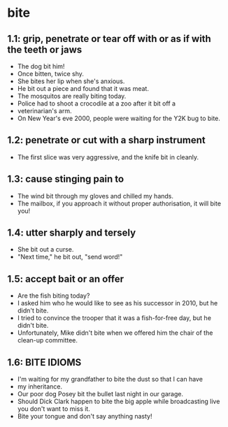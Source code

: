 # bite
## 1.1: grip, penetrate or tear off with or as if with the teeth or jaws

  *  The dog bit him!
  *  Once bitten, twice shy.
  *  She bites her lip when she's anxious.
  *  He bit out a piece and found that it was meat.
  *  The mosquitos are really biting today.
  *  Police had to shoot a crocodile at a zoo after it bit off a
  *  veterinarian's arm.
  *  On New Year's eve 2000, people were waiting for the Y2K bug to bite.

## 1.2: penetrate or cut with a sharp instrument

  *  The first slice was very aggressive, and the knife bit in cleanly.

## 1.3: cause stinging pain to

  *  The wind bit through my gloves and chilled my hands.
  *  The mailbox, if you approach it without proper authorisation, it will bite you!

## 1.4: utter sharply and tersely

  *  She bit out a curse.
  *  "Next time," he bit out, "send word!"

## 1.5: accept bait or an offer

  *  Are the fish biting today?
  *  I asked him who he would like to see as his successor in 2010, but he didn't bite.
  *  I tried to convince the trooper that it was a fish-for-free day, but he didn't bite.
  *  Unfortunately, Mike didn't bite when we offered him the chair of the clean-up committee.

## 1.6: BITE IDIOMS

  *  I'm waiting for my grandfather to bite the dust so that I can have
  *  my inheritance.
  *  Our poor dog Posey bit the bullet last night in our garage.
  *  Should Dick Clark happen to bite the big apple while broadcasting live you don't want to miss it.
  *  Bite your tongue and don't say anything nasty!
